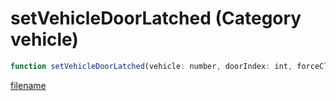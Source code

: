 # setVehicleDoorLatched (Category vehicle)

```js
function setVehicleDoorLatched(vehicle: number, doorIndex: int, forceClose: boolean, lock: boolean, p4: boolean): void
```

[filename](setVehicleDoorLatched_m.md ':include')